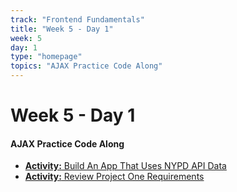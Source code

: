 ```yaml
---
track: "Frontend Fundamentals"
title: "Week 5 - Day 1"
week: 5
day: 1
type: "homepage"
topics: "AJAX Practice Code Along"
---
```



# Week 5 - Day 1

#### AJAX Practice Code Along
- [**Activity:** Build An App That Uses NYPD API Data](/frontend-fundamentals/week-5/day-1/labs/build-an-app-that-uses-nyc-api-data/)
- [**Activity:** Review Project One Requirements](/unit-projects/unit-one-project-requirements/)

